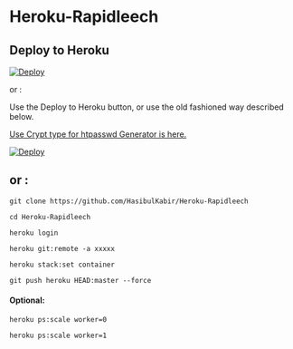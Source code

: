 # Heroku-Rapidleech
## Deploy to Heroku

[![Deploy](https://www.herokucdn.com/deploy/button.svg)](https://heroku.com/deploy)

or :


Use the Deploy to Heroku button, or use the old fashioned way described below.

[Use Crypt  type for htpasswd Generator is here.](https://macminiosx.github.io/passwd-generator/)

<a href="https://heroku.com/deploy?template=https://github.com/Xi-Ui/Heroku-Rapidleech-1/tree/master">
  <img src="https://www.herokucdn.com/deploy/button.png" alt="Deploy">
</a>


## or :


`git clone https://github.com/HasibulKabir/Heroku-Rapidleech`

`cd Heroku-Rapidleech`

`heroku login`

`heroku git:remote -a xxxxx`

`heroku stack:set container`

`git push heroku HEAD:master --force`

#### Optional:

`heroku ps:scale worker=0`

`heroku ps:scale worker=1`
